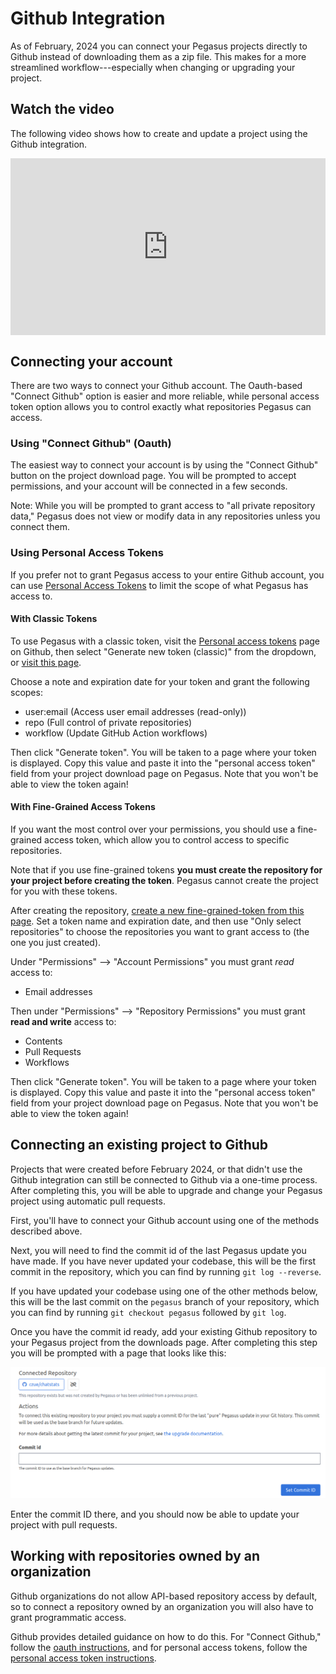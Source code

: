 Github Integration
==================

As of February, 2024 you can connect your Pegasus projects directly to Github instead of downloading them as a zip file.
This makes for a more streamlined workflow---especially when changing or upgrading your project.

## Watch the video

The following video shows how to create and update a project using the Github integration.

<div style="position: relative; padding-bottom: 56.25%; height: 0; overflow: hidden; max-width: 100%; height: auto; margin-bottom: 1em;">
    <iframe src="https://www.youtube.com/embed/5PLO79rb--A" frameborder="0" allowfullscreen style="position: absolute; top: 0; left: 0; width: 100%; height: 100%;"></iframe>
</div>

## Connecting your account

There are two ways to connect your Github account.
The Oauth-based "Connect Github" option is easier and more reliable,
while personal access token option allows you to control exactly what repositories Pegasus can access.

### Using "Connect Github" (Oauth)

The easiest way to connect your account is by using the "Connect Github" button on the project download page.
You will be prompted to accept permissions, and your account will be connected in a few seconds.

Note: While you will be prompted to grant access to "all private repository data,"
Pegasus does not view or modify data in any repositories unless you connect them.

### Using Personal Access Tokens

If you prefer not to grant Pegasus access to your entire Github account, you can use
[Personal Access Tokens](https://docs.github.com/en/authentication/keeping-your-account-and-data-secure/managing-your-personal-access-tokens)
to limit the scope of what Pegasus has access to.

#### With Classic Tokens

To use Pegasus with a classic token, visit the [Personal access tokens](https://github.com/settings/tokens) page on Github,
then select "Generate new token (classic)" from the dropdown, or [visit this page](https://github.com/settings/tokens/new).

Choose a note and expiration date for your token and grant the following scopes:

- user:email (Access user email addresses (read-only))
- repo (Full control of private repositories)
- workflow (Update GitHub Action workflows)

Then click "Generate token".
You will be taken to a page where your token is displayed.
Copy this value and paste it into the "personal access token" field from your project download page on Pegasus.
Note that you won't be able to view the token again!

#### With Fine-Grained Access Tokens

If you want the most control over your permissions, you should use a fine-grained access token,
which allow you to control access to specific repositories.

Note that if you use fine-grained tokens **you must create the repository for your project before creating the token**.
Pegasus cannot create the project for you with these tokens.

After creating the repository, [create a new fine-grained-token from this page](https://github.com/settings/personal-access-tokens/new).
Set a token name and expiration date, and then use "Only select repositories" to choose the repositories you want to
grant access to (the one you just created).

Under "Permissions" --> "Account Permissions" you must grant *read* access to:

- Email addresses

Then under "Permissions" --> "Repository Permissions" you must grant **read and write** access to:

- Contents
- Pull Requests
- Workflows

Then click "Generate token".
You will be taken to a page where your token is displayed.
Copy this value and paste it into the "personal access token" field from your project download page on Pegasus.
Note that you won't be able to view the token again!

## Connecting an existing project to Github

Projects that were created before February 2024, or that didn't use the Github integration can still be
connected to Github via a one-time process.
After completing this, you will be able to upgrade and change your Pegasus project using automatic pull requests.

First, you'll have to connect your Github account using one of the methods described above.

Next, you will need to find the commit id of the last Pegasus update you have made.
If you have never updated your codebase, this will be the first commit in the repository, which you can
find by running `git log --reverse`.

If you have updated your codebase using one of the other methods below, this will be the last commit
on the `pegasus` branch of your repository, which you can find by running `git checkout pegasus` followed by `git log`.

Once you have the commit id ready, add your existing Github repository to your Pegasus project from the downloads page.
After completing this step you will be prompted with a page that looks like this:

![Set Commit](/images/set-commit.png)

Enter the commit ID there, and you should now be able to update your project with pull requests.

## Working with repositories owned by an organization

Github organizations do not allow API-based repository access by default,
so to connect a repository owned by an organization you will also have to grant programmatic access.

Github provides detailed guidance on how to do this.
For "Connect Github," follow the [oauth instructions](https://docs.github.com/en/organizations/managing-oauth-access-to-your-organizations-data),
and for personal access tokens, follow the [personal access token instructions](https://docs.github.com/en/organizations/managing-programmatic-access-to-your-organization/setting-a-personal-access-token-policy-for-your-organization).
